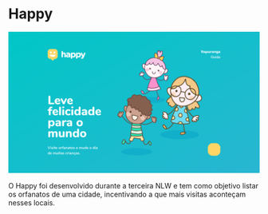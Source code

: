 # Happy

![](/home.png)

O Happy foi desenvolvido durante a terceira NLW e tem como objetivo listar os orfanatos de uma cidade, incentivando a que mais visitas aconteçam nesses locais. 
